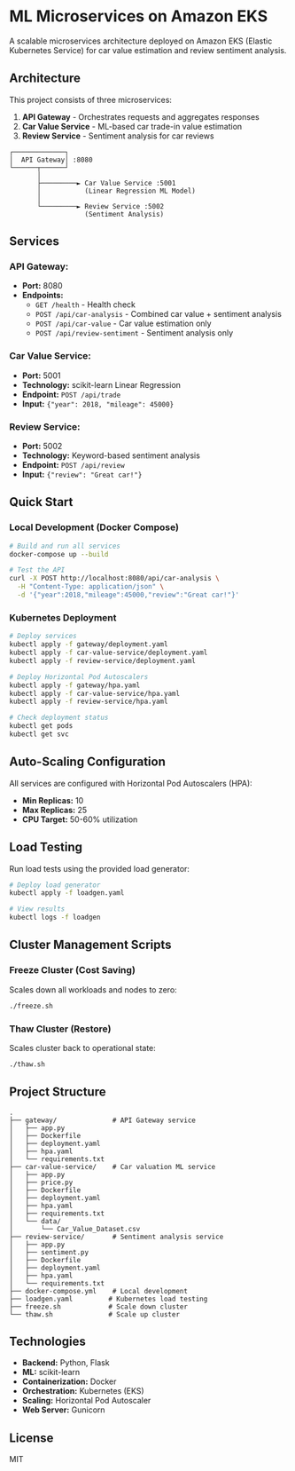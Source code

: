 # ML Microservices on Amazon EKS

A scalable microservices architecture deployed on Amazon EKS (Elastic Kubernetes Service) for car value estimation and review sentiment analysis.

## Architecture

This project consists of three microservices:

1. **API Gateway** - Orchestrates requests and aggregates responses
2. **Car Value Service** - ML-based car trade-in value estimation
3. **Review Service** - Sentiment analysis for car reviews

```
┌─────────────┐
│  API Gateway│ :8080
└──────┬──────┘
       │
       ├─────────► Car Value Service :5001
       │           (Linear Regression ML Model)
       │
       └─────────► Review Service :5002
                   (Sentiment Analysis)
```

## Services

### API Gateway:
- **Port:** 8080
- **Endpoints:**
  - `GET /health` - Health check
  - `POST /api/car-analysis` - Combined car value + sentiment analysis
  - `POST /api/car-value` - Car value estimation only
  - `POST /api/review-sentiment` - Sentiment analysis only

### Car Value Service:
- **Port:** 5001
- **Technology:** scikit-learn Linear Regression
- **Endpoint:** `POST /api/trade`
- **Input:** `{"year": 2018, "mileage": 45000}`

### Review Service:
- **Port:** 5002
- **Technology:** Keyword-based sentiment analysis
- **Endpoint:** `POST /api/review`
- **Input:** `{"review": "Great car!"}`

## Quick Start

### Local Development (Docker Compose)

```bash
# Build and run all services
docker-compose up --build

# Test the API
curl -X POST http://localhost:8080/api/car-analysis \
  -H "Content-Type: application/json" \
  -d '{"year":2018,"mileage":45000,"review":"Great car!"}'
```

### Kubernetes Deployment

```bash
# Deploy services
kubectl apply -f gateway/deployment.yaml
kubectl apply -f car-value-service/deployment.yaml
kubectl apply -f review-service/deployment.yaml

# Deploy Horizontal Pod Autoscalers
kubectl apply -f gateway/hpa.yaml
kubectl apply -f car-value-service/hpa.yaml
kubectl apply -f review-service/hpa.yaml

# Check deployment status
kubectl get pods
kubectl get svc
```

## Auto-Scaling Configuration

All services are configured with Horizontal Pod Autoscalers (HPA):

- **Min Replicas:** 10
- **Max Replicas:** 25
- **CPU Target:** 50-60% utilization

## Load Testing

Run load tests using the provided load generator:

```bash
# Deploy load generator
kubectl apply -f loadgen.yaml

# View results
kubectl logs -f loadgen
```

## Cluster Management Scripts

### Freeze Cluster (Cost Saving)
Scales down all workloads and nodes to zero:
```bash
./freeze.sh
```

### Thaw Cluster (Restore)
Scales cluster back to operational state:
```bash
./thaw.sh
```

## Project Structure

```
.
├── gateway/              # API Gateway service
│   ├── app.py
│   ├── Dockerfile
│   ├── deployment.yaml
│   ├── hpa.yaml
│   └── requirements.txt
├── car-value-service/    # Car valuation ML service
│   ├── app.py
│   ├── price.py
│   ├── Dockerfile
│   ├── deployment.yaml
│   ├── hpa.yaml
│   ├── requirements.txt
│   └── data/
│       └── Car_Value_Dataset.csv
├── review-service/       # Sentiment analysis service
│   ├── app.py
│   ├── sentiment.py
│   ├── Dockerfile
│   ├── deployment.yaml
│   ├── hpa.yaml
│   └── requirements.txt
├── docker-compose.yml    # Local development
├── loadgen.yaml         # Kubernetes load testing
├── freeze.sh            # Scale down cluster
└── thaw.sh              # Scale up cluster
```

## Technologies

- **Backend:** Python, Flask
- **ML:** scikit-learn
- **Containerization:** Docker
- **Orchestration:** Kubernetes (EKS)
- **Scaling:** Horizontal Pod Autoscaler
- **Web Server:** Gunicorn

## License

MIT
